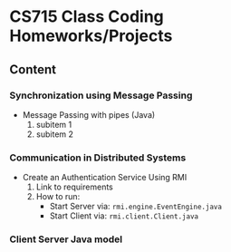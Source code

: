 # **CS715 Class Coding Homeworks/Projects** #

## **Content** ##

### Synchronization using Message Passing ###
* Message Passing with pipes (Java)
    1. subitem 1
    1. subitem 2

### Communication in Distributed Systems 
* Create an Authentication Service Using RMI 
    1. Link to requirements
    2. How to run: 
        + Start Server via: `rmi.engine.EventEngine.java`
        + Start Client via: `rmi.client.Client.java`
         
### Client Server Java model 